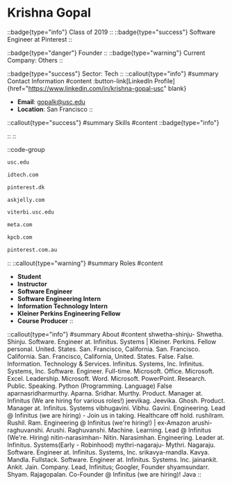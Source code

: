 # Krishna Gopal
::badge{type="info"}
Class of 2019
::
::badge{type="success"}
Software Engineer at Pinterest
::

::badge{type="danger"}
Founder
::
::badge{type="warning"}
Current Company: Others
::

::badge{type="success"}
Sector: Tech
::
::callout{type="info"}
#summary
Contact Information
#content
:button-link[LinkedIn Profile]{href="https://www.linkedin.com/in/krishna-gopal-usc" blank}
- **Email**: gopalk@usc.edu
- **Location**: San Francisco
::

::callout{type="success"}
#summary
Skills
#content
::badge{type="info"}

::
::

::code-group
```bash [University of Southern California]
usc.edu
```
```bash [iD Tech Camps]
idtech.com
```
```bash [William Megelich]
pinterest.dk
```
```bash [Jelly]
askjelly.com
```
```bash [USC Viterbi School of Engineering]
viterbi.usc.edu
```
```bash [Meta]
meta.com
```
```bash [Kleiner Perkins Caufield & Byers]
kpcb.com
```
```bash [Pinterest]
pinterest.com.au
```
::
::callout{type="warning"}
#summary
Roles
#content
- **Student**
- **Instructor**
- **Software Engineer**
- **Software Engineering Intern**
- **Information Technology Intern**
- **Kleiner Perkins Engineering Fellow**
- **Course Producer**
::

::callout{type="info"}
#summary
About
#content
shwetha-shinju- Shwetha. Shinju. Software. Engineer at. Infinitus. Systems | Kleiner. Perkins. Fellow personal. United. States. San. Francisco, California. San. Francisco. California. San. Francisco, California, United. States. False. False. Information. Technology & Services. Infinitus. Systems, Inc. Infinitus. Systems, Inc. Software. Engineer. Full-time. Microsoft. Office. Microsoft. Excel. Leadership. Microsoft. Word. Microsoft. PowerPoint. Research. Public. Speaking. Python (Programming. Language) False aparnasridharmurthy. Aparna. Sridhar. Murthy. Product. Manager at. Infinitus (We are hiring for various roles!) jeevikag. Jeevika. Ghosh. Product. Manager at. Infinitus. Systems vibhugavini. Vibhu. Gavini. Engineering. Lead @ Infinitus (we are hiring) - Join us in taking. Healthcare off hold. rushilram. Rushil. Ram. Engineering @ Infinitus (we're hiring!) | ex-Amazon arushi-raghuvanshi. Arushi. Raghuvanshi. Machine. Learning. Lead @ Infinitus (We're. Hiring) nitin-narasimhan- Nitin. Narasimhan. Engineering. Leader at. Infinitus. Systems(Early - Robinhood) mythri-nagaraju- Mythri. Nagaraju. Software. Engineer at. Infinitus. Systems, Inc. srikavya-mandla. Kavya. Mandla. Fullstack. Software. Engineer at. Infinitus. Systems. Inc. jainankit. Ankit. Jain. Company. Lead, Infinitus; Googler, Founder shyamsundarr. Shyam. Rajagopalan. Co-Founder @ Infinitus (we are hiring)! Java
::

